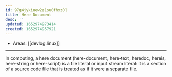 ```yaml
---
id: 97g4jykiuew2z1su0fhxz0l
title: Here Document
desc: ''
updated: 1652974973414
created: 1652974957921
---
```


- Areas: [[devlog.linux]]

---

In computing, a here document (here-document, here-text, heredoc, hereis, here-string or here-script) is a file literal or input stream literal: it is a section of a source code file that is treated as if it were a separate file.
